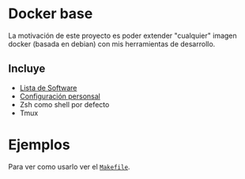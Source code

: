 # Docker base

La motivación de este proyecto es poder extender "cualquier" imagen docker
(basada en debian) con mis herramientas de desarrollo.

## Incluye

- [Lista de Software](./apt.list)
- [Configuración personsal](https://github.com/mmngreco/dotfiles)
- Zsh como shell por defecto
- Tmux


# Ejemplos

Para ver como usarlo ver el [`Makefile`](./Makefile).
